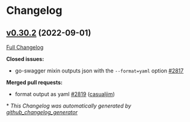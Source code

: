 # Changelog

## [v0.30.2](https://github.com/thetreep/go-swagger/tree/v0.30.2) (2022-09-01)

[Full Changelog](https://github.com/thetreep/go-swagger/compare/v0.30.1...v0.30.2)

**Closed issues:**

- go-swagger mixin outputs json with the `--format=yaml` option [\#2817](https://github.com/thetreep/go-swagger/issues/2817)

**Merged pull requests:**

- format output as yaml [\#2819](https://github.com/thetreep/go-swagger/pull/2819) ([casualjim](https://github.com/casualjim))



\* *This Changelog was automatically generated by [github_changelog_generator](https://github.com/github-changelog-generator/github-changelog-generator)*
